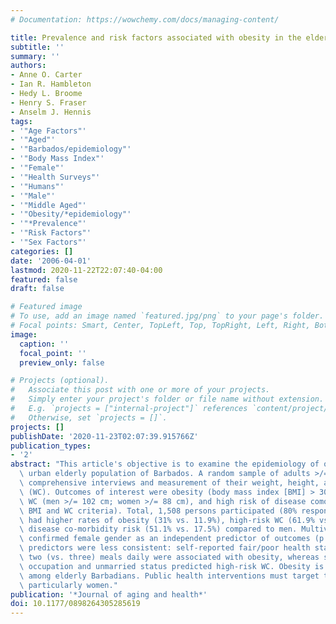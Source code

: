 ```yaml
---
# Documentation: https://wowchemy.com/docs/managing-content/

title: Prevalence and risk factors associated with obesity in the elderly in Barbados.
subtitle: ''
summary: ''
authors:
- Anne O. Carter
- Ian R. Hambleton
- Hedy L. Broome
- Henry S. Fraser
- Anselm J. Hennis
tags:
- '"Age Factors"'
- '"Aged"'
- '"Barbados/epidemiology"'
- '"Body Mass Index"'
- '"Female"'
- '"Health Surveys"'
- '"Humans"'
- '"Male"'
- '"Middle Aged"'
- '"Obesity/*epidemiology"'
- '"*Prevalence"'
- '"Risk Factors"'
- '"Sex Factors"'
categories: []
date: '2006-04-01'
lastmod: 2020-11-22T22:07:40-04:00
featured: false
draft: false

# Featured image
# To use, add an image named `featured.jpg/png` to your page's folder.
# Focal points: Smart, Center, TopLeft, Top, TopRight, Left, Right, BottomLeft, Bottom, BottomRight.
image:
  caption: ''
  focal_point: ''
  preview_only: false

# Projects (optional).
#   Associate this post with one or more of your projects.
#   Simply enter your project's folder or file name without extension.
#   E.g. `projects = ["internal-project"]` references `content/project/deep-learning/index.md`.
#   Otherwise, set `projects = []`.
projects: []
publishDate: '2020-11-23T02:07:39.915766Z'
publication_types:
- '2'
abstract: "This article's objective is to examine the epidemiology of obesity in the\
  \ urban elderly population of Barbados. A random sample of adults >/= 60 years underwent\
  \ comprehensive interviews and measurement of their weight, height, and waist circumference\
  \ (WC). Outcomes of interest were obesity (body mass index [BMI] > 30 kg/m2), high-risk\
  \ WC (men >/= 102 cm; women >/= 88 cm), and high risk of disease comorbidity (from\
  \ BMI and WC criteria). Total, 1,508 persons participated (80% response). Women\
  \ had higher rates of obesity (31% vs. 11.9%), high-risk WC (61.9% vs. 13.9%), and\
  \ disease co-morbidity risk (51.1% vs. 17.5%) compared to men. Multivariate regression\
  \ confirmed female gender as an independent predictor of outcomes (p < 0.001). Other\
  \ predictors were less consistent: self-reported fair/poor health status and eating\
  \ two (vs. three) meals daily were associated with obesity, whereas semiprofessional\
  \ occupation and unmarried status predicted high-risk WC. Obesity is highly prevalent\
  \ among elderly Barbadians. Public health interventions must target this group,\
  \ particularly women."
publication: '*Journal of aging and health*'
doi: 10.1177/0898264305285619
---
```

